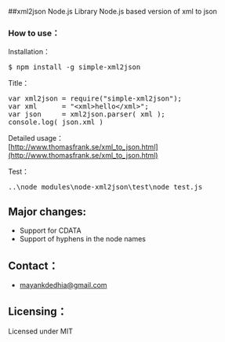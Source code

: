 ##xml2json Node.js Library
Node.js based version of xml to json

### How to use：  
Installation：  
<pre>
$ npm install -g simple-xml2json
</pre>

Title：  
<pre>
var xml2json = require(&quot;simple-xml2json&quot;);
var xml      = &quot;&lt;xml&gt;hello&lt;/xml&gt;&quot;;
var json     = xml2json.parser( xml );
console.log( json.xml )
</pre>

Detailed usage：  
[http://www.thomasfrank.se/xml_to_json.html](http://www.thomasfrank.se/xml_to_json.html)

Test：  
<pre>
..\node_modules\node-xml2json\test\node test.js
</pre>

## Major changes:
* Support for CDATA
* Support of hyphens in the node names

## Contact：
* mayankdedhia@gmail.com

## Licensing：
Licensed under MIT
